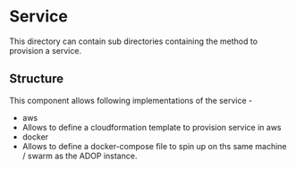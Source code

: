 # Service
This directory can contain sub directories containing the method to provision a service.

## Structure 

This component allows following implementations of the service -

 * aws
  * Allows to define a cloudformation template to provision service in aws
 * docker 
  * Allows to define a docker-compose file to spin up on ths same machine / swarm as the ADOP instance. 

